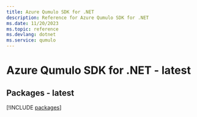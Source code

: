 ```yaml
---
title: Azure Qumulo SDK for .NET
description: Reference for Azure Qumulo SDK for .NET
ms.date: 11/20/2023
ms.topic: reference
ms.devlang: dotnet
ms.service: qumulo
---
```

# Azure Qumulo SDK for .NET - latest
## Packages - latest
[!INCLUDE [packages](qumulo-index.md)]